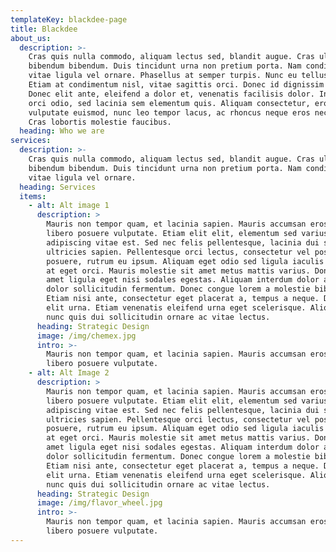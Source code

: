 ```yaml
---
templateKey: blackdee-page
title: Blackdee
about_us:
  description: >-
    Cras quis nulla commodo, aliquam lectus sed, blandit augue. Cras ullamcorper
    bibendum bibendum. Duis tincidunt urna non pretium porta. Nam condimentum
    vitae ligula vel ornare. Phasellus at semper turpis. Nunc eu tellus tortor.
    Etiam at condimentum nisl, vitae sagittis orci. Donec id dignissim nunc.
    Donec elit ante, eleifend a dolor et, venenatis facilisis dolor. In feugiat
    orci odio, sed lacinia sem elementum quis. Aliquam consectetur, eros et
    vulputate euismod, nunc leo tempor lacus, ac rhoncus neque eros nec lacus.
    Cras lobortis molestie faucibus.
  heading: Who we are
services:
  description: >-
    Cras quis nulla commodo, aliquam lectus sed, blandit augue. Cras ullamcorper
    bibendum bibendum. Duis tincidunt urna non pretium porta. Nam condimentum
    vitae ligula vel ornare.
  heading: Services
  items:
    - alt: Alt image 1
      description: >
        Mauris non tempor quam, et lacinia sapien. Mauris accumsan eros eget
        libero posuere vulputate. Etiam elit elit, elementum sed varius at,
        adipiscing vitae est. Sed nec felis pellentesque, lacinia dui sed,
        ultricies sapien. Pellentesque orci lectus, consectetur vel posuere
        posuere, rutrum eu ipsum. Aliquam eget odio sed ligula iaculis consequat
        at eget orci. Mauris molestie sit amet metus mattis varius. Donec sit
        amet ligula eget nisi sodales egestas. Aliquam interdum dolor aliquet
        dolor sollicitudin fermentum. Donec congue lorem a molestie bibendum.
        Etiam nisi ante, consectetur eget placerat a, tempus a neque. Donec ut
        elit urna. Etiam venenatis eleifend urna eget scelerisque. Aliquam in
        nunc quis dui sollicitudin ornare ac vitae lectus.
      heading: Strategic Design
      image: /img/chemex.jpg
      intro: >-
        Mauris non tempor quam, et lacinia sapien. Mauris accumsan eros eget
        libero posuere vulputate.
    - alt: Alt Image 2
      description: >
        Mauris non tempor quam, et lacinia sapien. Mauris accumsan eros eget
        libero posuere vulputate. Etiam elit elit, elementum sed varius at,
        adipiscing vitae est. Sed nec felis pellentesque, lacinia dui sed,
        ultricies sapien. Pellentesque orci lectus, consectetur vel posuere
        posuere, rutrum eu ipsum. Aliquam eget odio sed ligula iaculis consequat
        at eget orci. Mauris molestie sit amet metus mattis varius. Donec sit
        amet ligula eget nisi sodales egestas. Aliquam interdum dolor aliquet
        dolor sollicitudin fermentum. Donec congue lorem a molestie bibendum.
        Etiam nisi ante, consectetur eget placerat a, tempus a neque. Donec ut
        elit urna. Etiam venenatis eleifend urna eget scelerisque. Aliquam in
        nunc quis dui sollicitudin ornare ac vitae lectus.
      heading: Strategic Design
      image: /img/flavor_wheel.jpg
      intro: >-
        Mauris non tempor quam, et lacinia sapien. Mauris accumsan eros eget
        libero posuere vulputate.
---
```

